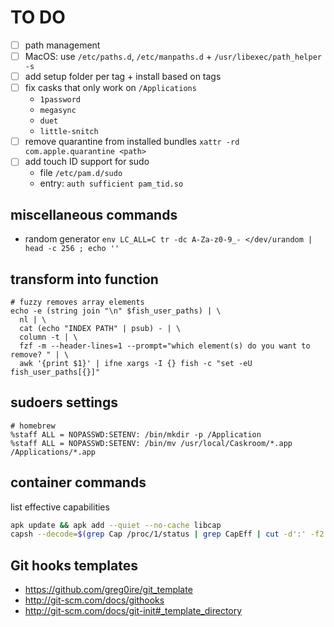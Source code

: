 # TO DO

- [ ] path management
- [ ] MacOS: use `/etc/paths.d`, `/etc/manpaths.d` + `/usr/libexec/path_helper -s`
- [ ] add setup folder per tag + install based on tags
- [ ] fix casks that only work on `/Applications`
  - `1password`
  - `megasync`
  - `duet`
  - `little-snitch`
- [ ] remove quarantine from installed bundles `xattr -rd com.apple.quarantine <path>`
- [ ] add touch ID support for sudo
  - file `/etc/pam.d/sudo`
  - entry: `auth sufficient pam_tid.so`

## miscellaneous commands

- random generator
  `env LC_ALL=C tr -dc A-Za-z0-9_- </dev/urandom | head -c 256 ; echo ''`

## transform into function

```shell
# fuzzy removes array elements
echo -e (string join "\n" $fish_user_paths) | \
  nl | \
  cat (echo "INDEX PATH" | psub) - | \
  column -t | \
  fzf -m --header-lines=1 --prompt="which element(s) do you want to remove? " | \
  awk '{print $1}' | ifne xargs -I {} fish -c "set -eU fish_user_paths[{}]"
```

## sudoers settings

```sudoers
# homebrew
%staff ALL = NOPASSWD:SETENV: /bin/mkdir -p /Application
%staff ALL = NOPASSWD:SETENV: /bin/mv /usr/local/Caskroom/*.app /Applications/*.app
```

## container commands

list effective capabilities

```sh
apk update && apk add --quiet --no-cache libcap
capsh --decode=$(grep Cap /proc/1/status | grep CapEff | cut -d':' -f2 | xargs) | cut -d'=' -f2 | tr ',' '\n'
```

## Git hooks templates

- <https://github.com/greg0ire/git_template>
- <http://git-scm.com/docs/githooks>
- <http://git-scm.com/docs/git-init#_template_directory>
